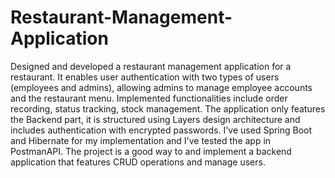 # Restaurant-Management-Application

Designed and developed a restaurant management application for a restaurant. It enables user authentication with two
types of users (employees and admins), allowing admins to manage employee accounts and the restaurant menu. Implemented functionalities include order recording, status tracking, stock management. The application only features the Backend part, it is structured using Layers design architecture and includes
authentication with encrypted passwords. I've used Spring Boot and Hibernate for my implementation and I've tested the app in PostmanAPI. The project is a good way to and implement a backend application that features CRUD operations and manage users.
